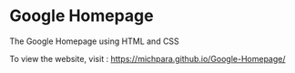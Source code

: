 # **Google Homepage**

The Google Homepage using HTML and CSS

To view the website, visit : https://michpara.github.io/Google-Homepage/